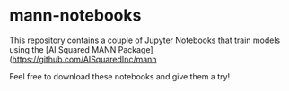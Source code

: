 # mann-notebooks

This repository contains a couple of Jupyter Notebooks that train models using the [AI Squared MANN Package](https://github.com/AISquaredInc/mann

Feel free to download these notebooks and give them a try!
